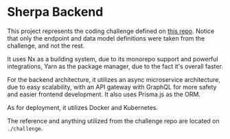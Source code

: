 # Sherpa Backend

This project represents the coding challenge defined on [this repo](https://github.com/joinsherpa/coding-challenge-backend). Notice that only the endpoint and data model definitions were taken from the challenge, and not the rest.

It uses Nx as a building system, due to its monorepo support and powerful integrations, Yarn as the package manager, due to the fact it's overall faster. 

For the backend architecture, it utilizes an async microservice architecture, due to easy scalability, with an API gateway with GraphQL for more safety and easier frontend development. It also uses Prisma.js as the ORM.

As for deployment, it utilizes Docker and Kubernetes.

The reference and anything utilized from the challenge repo are located on `./challenge`.


